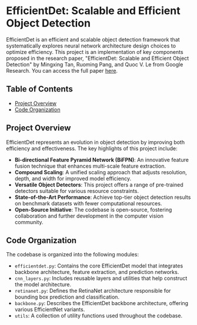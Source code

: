 # EfficientDet: Scalable and Efficient Object Detection

EfficientDet is an efficient and scalable object detection framework that systematically explores neural network architecture design choices to optimize efficiency. This project is an implementation of key components proposed in the research paper, "EfficientDet: Scalable and Efficient Object Detection" by Mingxing Tan, Ruoming Pang, and Quoc V. Le from Google Research. You can access the full paper [here](https://arxiv.org/abs/1911.09070).

## Table of Contents

- [Project Overview](#project-overview)
- [Code Organization](#code-organization)

## Project Overview

EfficientDet represents an evolution in object detection by improving both efficiency and effectiveness. The key highlights of this project include:

- **Bi-directional Feature Pyramid Network (BiFPN)**: An innovative feature fusion technique that enhances multi-scale feature extraction.
- **Compound Scaling**: A unified scaling approach that adjusts resolution, depth, and width for improved model efficiency.
- **Versatile Object Detectors**: This project offers a range of pre-trained detectors suitable for various resource constraints.
- **State-of-the-Art Performance**: Achieve top-tier object detection results on benchmark datasets with fewer computational resources.
- **Open-Source Initiative**: The codebase is open-source, fostering collaboration and further development in the computer vision community.

## Code Organization

The codebase is organized into the following modules:

- `efficientdet.py`: Contains the core EfficientDet model that integrates backbone architecture, feature extraction, and prediction networks.
- `cnn_layers.py`: Includes reusable layers and utilities that help construct the model architecture.
- `retinanet.py`: Defines the RetinaNet architecture responsible for bounding box prediction and classification.
- `backbone.py`: Describes the EfficientDet backbone architecture, offering various EfficientNet variants.
- `utils`: A collection of utility functions used throughout the codebase.
